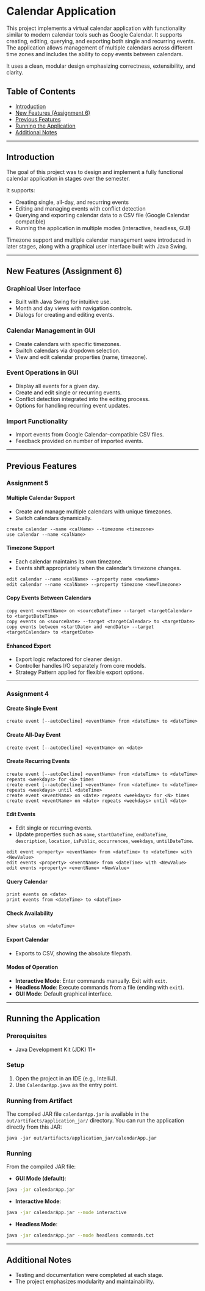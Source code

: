# Calendar Application

This project implements a virtual calendar application with functionality similar to modern calendar tools such as Google Calendar. It supports creating, editing, querying, and exporting both single and recurring events. The application allows management of multiple calendars across different time zones and includes the ability to copy events between calendars.

It uses a clean, modular design emphasizing correctness, extensibility, and clarity.

## Table of Contents

- [Introduction](#introduction)
- [New Features (Assignment 6)](#new-features-assignment-6)
- [Previous Features](#previous-features)
- [Running the Application](#running-the-application)
- [Additional Notes](#additional-notes)

---

## Introduction
The goal of this project was to design and implement a fully functional calendar application in stages over the semester.  

It supports:
- Creating single, all-day, and recurring events  
- Editing and managing events with conflict detection  
- Querying and exporting calendar data to a CSV file (Google Calendar compatible)  
- Running the application in multiple modes (interactive, headless, GUI)  

Timezone support and multiple calendar management were introduced in later stages, along with a graphical user interface built with Java Swing.

---

## New Features (Assignment 6)

### Graphical User Interface
- Built with Java Swing for intuitive use.
- Month and day views with navigation controls.
- Dialogs for creating and editing events.

### Calendar Management in GUI
- Create calendars with specific timezones.
- Switch calendars via dropdown selection.
- View and edit calendar properties (name, timezone).

### Event Operations in GUI
- Display all events for a given day.
- Create and edit single or recurring events.
- Conflict detection integrated into the editing process.
- Options for handling recurring event updates.

### Import Functionality
- Import events from Google Calendar–compatible CSV files.
- Feedback provided on number of imported events.

---

## Previous Features

### Assignment 5

#### Multiple Calendar Support
- Create and manage multiple calendars with unique timezones.
- Switch calendars dynamically.

```
create calendar --name <calName> --timezone <timezone>
use calendar --name <calName>
```

#### Timezone Support
- Each calendar maintains its own timezone.
- Events shift appropriately when the calendar’s timezone changes.

```
edit calendar --name <calName> --property name <newName>
edit calendar --name <calName> --property timezone <newTimezone>
```

#### Copy Events Between Calendars
```
copy event <eventName> on <sourceDateTime> --target <targetCalendar> to <targetDateTime>
copy events on <sourceDate> --target <targetCalendar> to <targetDate>
copy events between <startDate> and <endDate> --target <targetCalendar> to <targetDate>
```

#### Enhanced Export
- Export logic refactored for cleaner design.
- Controller handles I/O separately from core models.
- Strategy Pattern applied for flexible export options.

---

### Assignment 4

#### Create Single Event
```
create event [--autoDecline] <eventName> from <dateTime> to <dateTime>
```

#### Create All-Day Event
```
create event [--autoDecline] <eventName> on <date>
```

#### Create Recurring Events
```
create event [--autoDecline] <eventName> from <dateTime> to <dateTime> repeats <weekdays> for <N> times
create event [--autoDecline] <eventName> from <dateTime> to <dateTime> repeats <weekdays> until <dateTime>
create event <eventName> on <date> repeats <weekdays> for <N> times
create event <eventName> on <date> repeats <weekdays> until <date>
```

#### Edit Events
- Edit single or recurring events.
- Update properties such as `name`, `startDateTime`, `endDateTime`, `description`, `location`, `isPublic`, `occurrences`, `weekdays`, `untilDateTime`.

```
edit event <property> <eventName> from <dateTime> to <dateTime> with <NewValue>
edit events <property> <eventName> from <dateTime> with <NewValue>
edit events <property> <eventName> <NewValue>
```

#### Query Calendar
```
print events on <date>
print events from <dateTime> to <dateTime>
```

#### Check Availability
```
show status on <dateTime>
```

#### Export Calendar
- Exports to CSV, showing the absolute filepath.

#### Modes of Operation
- **Interactive Mode**: Enter commands manually. Exit with `exit`.
- **Headless Mode**: Execute commands from a file (ending with `exit`).
- **GUI Mode**: Default graphical interface.

---

## Running the Application

### Prerequisites
- Java Development Kit (JDK) 11+

### Setup
1. Open the project in an IDE (e.g., IntelliJ).
2. Use `CalendarApp.java` as the entry point.

### Running from Artifact

The compiled JAR file `calendarApp.jar` is available in the `out/artifacts/application_jar/` directory. You can run the application directly from this JAR:

```
java -jar out/artifacts/application_jar/calendarApp.jar
```

### Running
From the compiled JAR file:

- **GUI Mode (default)**:
```bash
java -jar calendarApp.jar
```

- **Interactive Mode**:
```bash
java -jar calendarApp.jar --mode interactive
```

- **Headless Mode**:
```bash
java -jar calendarApp.jar --mode headless commands.txt
```

---

## Additional Notes
- Testing and documentation were completed at each stage.  
- The project emphasizes modularity and maintainability.
